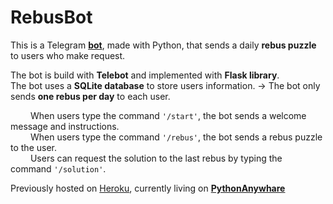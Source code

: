 # RebusBot

This is a Telegram [**bot**](https://web.telegram.org/k/#@Bot4Rebus_bot), made with Python, that sends a daily **rebus puzzle** to users who make request. 

The bot is build with **Telebot** and implemented with **Flask library**.\
The bot uses a **SQLite database** to store users information. → The bot only sends **one rebus per day** to each user.

&emsp;&emsp; When users type the command `'/start'`, the bot sends a welcome message and instructions.\
&emsp;&emsp; When users type the command `'/rebus'`, the bot sends a rebus puzzle to the user.\
&emsp;&emsp; Users can request the solution to the last rebus by typing the command `'/solution'`.


Previously hosted on [Heroku](https://www.heroku.com), currently living on [**PythonAnywhare**](https://www.pythonanywhere.com/)

